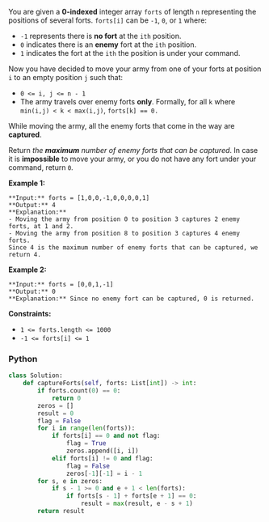 You are given a  **0-indexed**  integer array  `forts`  of length  `n`  representing the positions of several
forts.  `forts[i]`  can be  `-1`,  `0`, or  `1`  where:

- `-1`  represents there is  **no fort**  at the  `ith`  position.
- `0`  indicates there is an  **enemy**  fort at the  `ith`  position.
- `1`  indicates the fort at the  `ith`  the position is under your command.

Now you have decided to move your army from one of your forts at position  `i`  to an empty position  `j`  such that:

- `0 <= i, j <= n - 1`
- The army travels over enemy forts  **only**. Formally, for all  `k`
  where  `min(i,j) < k < max(i,j)`,  `forts[k] == 0.`

While moving the army, all the enemy forts that come in the way are  **captured**.

Return _the  **maximum**  number of enemy forts that can be captured_. In case it is  **impossible**  to move your army,
or you do not have any fort under your command, return  `0`_._

**Example 1:**

```
**Input:** forts = [1,0,0,-1,0,0,0,0,1]
**Output:** 4
**Explanation:**
- Moving the army from position 0 to position 3 captures 2 enemy forts, at 1 and 2.
- Moving the army from position 8 to position 3 captures 4 enemy forts.
Since 4 is the maximum number of enemy forts that can be captured, we return 4.
```

**Example 2:**

```
**Input:** forts = [0,0,1,-1]
**Output:** 0
**Explanation:** Since no enemy fort can be captured, 0 is returned.
```

**Constraints:**

- `1 <= forts.length <= 1000`
- `-1 <= forts[i] <= 1`

### Python

```python
class Solution:
    def captureForts(self, forts: List[int]) -> int:
        if forts.count(0) == 0:
            return 0
        zeros = []
        result = 0
        flag = False
        for i in range(len(forts)):
            if forts[i] == 0 and not flag:
                flag = True
                zeros.append([i, i])
            elif forts[i] != 0 and flag:
                flag = False
                zeros[-1][-1] = i - 1
        for s, e in zeros:
            if s - 1 >= 0 and e + 1 < len(forts):
                if forts[s - 1] + forts[e + 1] == 0:
                    result = max(result, e - s + 1)
        return result
```